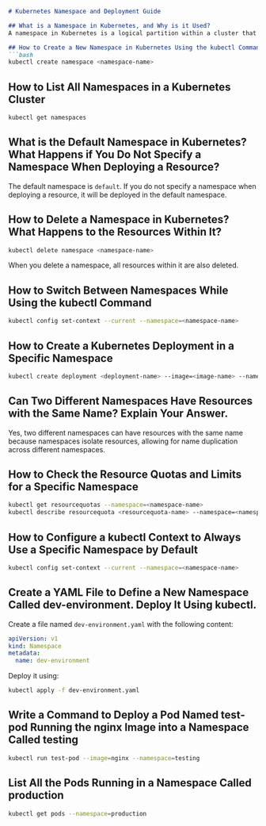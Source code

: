 ```markdown
# Kubernetes Namespace and Deployment Guide

## What is a Namespace in Kubernetes, and Why is it Used?
A namespace in Kubernetes is a logical partition within a cluster that allows you to divide resources into named groups. It is used to isolate resources between different teams or projects within the same cluster, making it easier to manage different environments like development, testing, and production without conflicts.

## How to Create a New Namespace in Kubernetes Using the kubectl Command
```bash
kubectl create namespace <namespace-name>
```

## How to List All Namespaces in a Kubernetes Cluster
```bash
kubectl get namespaces
```

## What is the Default Namespace in Kubernetes? What Happens if You Do Not Specify a Namespace When Deploying a Resource?
The default namespace is `default`. If you do not specify a namespace when deploying a resource, it will be deployed in the default namespace.

## How to Delete a Namespace in Kubernetes? What Happens to the Resources Within It?
```bash
kubectl delete namespace <namespace-name>
```
When you delete a namespace, all resources within it are also deleted.

## How to Switch Between Namespaces While Using the kubectl Command
```bash
kubectl config set-context --current --namespace=<namespace-name>
```

## How to Create a Kubernetes Deployment in a Specific Namespace
```bash
kubectl create deployment <deployment-name> --image=<image-name> --namespace=<namespace-name>
```

## Can Two Different Namespaces Have Resources with the Same Name? Explain Your Answer.
Yes, two different namespaces can have resources with the same name because namespaces isolate resources, allowing for name duplication across different namespaces.

## How to Check the Resource Quotas and Limits for a Specific Namespace
```bash
kubectl get resourcequotas --namespace=<namespace-name>
kubectl describe resourcequota <resourcequota-name> --namespace=<namespace-name>
```

## How to Configure a kubectl Context to Always Use a Specific Namespace by Default
```bash
kubectl config set-context --current --namespace=<namespace-name>
```

## Create a YAML File to Define a New Namespace Called dev-environment. Deploy It Using kubectl.
Create a file named `dev-environment.yaml` with the following content:
```yaml
apiVersion: v1
kind: Namespace
metadata:
  name: dev-environment
```
Deploy it using:
```bash
kubectl apply -f dev-environment.yaml
```

## Write a Command to Deploy a Pod Named test-pod Running the nginx Image into a Namespace Called testing
```bash
kubectl run test-pod --image=nginx --namespace=testing
```

## List All the Pods Running in a Namespace Called production
```bash
kubectl get pods --namespace=production
```

```

